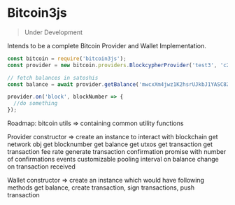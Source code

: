 # Bitcoin3js

> Under Development

Intends to be a complete Bitcoin Provider and Wallet Implementation.

```javascript
const bitcoin = require('bitcoin3js');
const provider = new bitcoin.providers.BlockcypherProvider('test3', 'c29426c605e541bea307de3a54d94fcf');

// fetch balances in satoshis
const balance = await provider.getBalance('mwcxXm4jwz1K2hsrUJkbJ1YASC8Z4Vf4yB');

provider.on('block', blockNumber => {
  //do something
});

```

Roadmap:
bitcoin
  utils => containing common utility functions

  Provider constructor => create an instance to interact with blockchain
    get network obj
    get blocknumber
    get balance
    get utxos
    get transaction
    get transaction fee rate
    generate transaction confirmation promise with number of confirmations
    events
      customizable pooling interval
      on balance change
      on transaction received

  Wallet constructor => create an instance which would have following methods
    get balance, create transaction, sign transactions, push transaction
